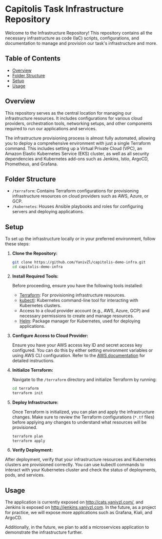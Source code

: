 # Capitolis Task Infrastructure Repository

Welcome to the Infrastructure Repository! This repository contains all the necessary infrastructure as code (IaC) scripts, configurations, and documentation to manage and provision our task's infrastructure and more.


## Table of Contents

- [Overview](#overview)
- [Folder Structure](#folder-structure)
- [Setup](#setup)
- [Usage](#usage)

## Overview

This repository serves as the central location for managing our infrastructure resources. It includes configurations for various cloud providers, orchestration tools, networking setups, and other components required to run our applications and services.

The infrastructure provisioning process is almost fully automated, allowing you to deploy a comprehensive environment with just a single Terraform command. This includes setting up a Virtual Private Cloud (VPC), an Amazon Elastic Kubernetes Service (EKS) cluster, as well as all security dependencies and Kubernetes add-ons such as Jenkins, Istio, ArgoCD, Prometheus, and Grafana.

## Folder Structure

- `/terraform`: Contains Terraform configurations for provisioning infrastructure resources on cloud providers such as AWS, Azure, or GCP.
- `/kubernetes`: Houses Ansible playbooks and roles for configuring servers and deploying applications.

## Setup

To set up the infrastructure locally or in your preferred environment, follow these steps:

1. **Clone the Repository:** 

   ```bash
   git clone https://github.com/YanivZl/capitolis-demo-infra.git
   cd capitolis-demo-infra
   ```

2. **Install Required Tools:**

   Before proceeding, ensure you have the following tools installed:
   
   - [Terraform](https://www.terraform.io/downloads.html): For provisioning infrastructure resources.
   - [kubectl](https://kubernetes.io/docs/tasks/tools/install-kubectl/): Kubernetes command-line tool for interacting with Kubernetes clusters.
   - Access to a cloud provider account (e.g., AWS, Azure, GCP) and necessary permissions to create and manage resources.
   - [Helm](https://helm.sh/docs/intro/install/): Package manager for Kubernetes, used for deploying applications.
   
3. **Configure Access to Cloud Provider:**

   Ensure you have your AWS access key ID and secret access key configured. You can do this by either setting environment variables or using AWS CLI configuration. Refer to the [AWS documentation](https://docs.aws.amazon.com/cli/latest/userguide/cli-configure-files.html) for detailed instructions.
   
4. **Initialize Terraform:**

   Navigate to the `/terraform` directory and initialize Terraform by running:
   
   ```bash
   cd terraform
   terraform init
   ```
   
5. **Deploy Infrastructure:**

   Once Terraform is initialized, you can plan and apply the infrastructure changes. Make sure to review the Terraform configurations (`*.tf` files) before applying any changes to understand what resources will be provisioned.
   
   ```bash
   terraform plan
   terraform apply
   ```

6. **Verify Deployment:**

After deployment, verify that your infrastructure resources and Kubernetes clusters are provisioned correctly. You can use kubectl commands to interact with your Kubernetes cluster and check the status of deployments, pods, and services.

## Usage
The application is currently exposed on http://cats.yanivzl.com/, and Jenkins is exposed on http://jenkins.yanivzl.com. In the future, as a project for practice, we will expose more applications such as Grafana, Kiali, and ArgoCD.

Additionally, in the future, we plan to add a microservices application to demonstrate the infrastructure further.

